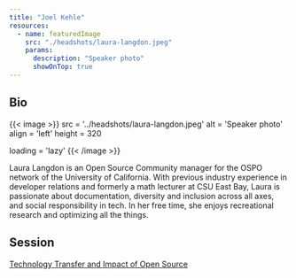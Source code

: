 ```yaml
---
title: "Joel Kehle"
resources:
  - name: featuredImage
    src: "./headshots/laura-langdon.jpeg"
    params:
      description: "Speaker photo"
      showOnTop: true
---
```


## Bio

{{< image >}}
src = '../headshots/laura-langdon.jpeg'
alt = 'Speaker photo'
align = 'left'
height = 320
<!-- width = 320 -->
loading = 'lazy'
{{< /image >}}

Laura Langdon is an Open Source Community manager for the OSPO network of the University of California. With previous industry experience in developer relations and formerly a math lecturer at CSU East Bay, Laura is passionate about documentation, diversity and inclusion across all axes, and social responsibility in tech. In her free time, she enjoys recreational research and optimizing all the things.

## Session

[Technology Transfer and Impact of Open Source](../sessions/technology-transfer.md)
